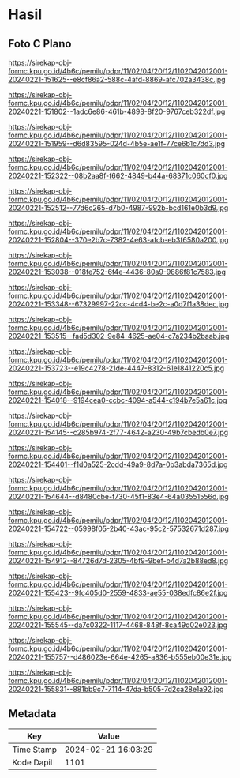 # Hasil

## Foto C Plano

https://sirekap-obj-formc.kpu.go.id/4b6c/pemilu/pdpr/11/02/04/20/12/1102042012001-20240221-151625--e8cf86a2-588c-4afd-8869-afc702a3438c.jpg

https://sirekap-obj-formc.kpu.go.id/4b6c/pemilu/pdpr/11/02/04/20/12/1102042012001-20240221-151802--1adc6e86-461b-4898-8f20-9767ceb322df.jpg

https://sirekap-obj-formc.kpu.go.id/4b6c/pemilu/pdpr/11/02/04/20/12/1102042012001-20240221-151959--d6d83595-024d-4b5e-ae1f-77ce6b1c7dd3.jpg

https://sirekap-obj-formc.kpu.go.id/4b6c/pemilu/pdpr/11/02/04/20/12/1102042012001-20240221-152322--08b2aa8f-f662-4849-b44a-68371c060cf0.jpg

https://sirekap-obj-formc.kpu.go.id/4b6c/pemilu/pdpr/11/02/04/20/12/1102042012001-20240221-152512--77d6c265-d7b0-4987-992b-bcd161e0b3d9.jpg

https://sirekap-obj-formc.kpu.go.id/4b6c/pemilu/pdpr/11/02/04/20/12/1102042012001-20240221-152804--370e2b7c-7382-4e63-afcb-eb3f6580a200.jpg

https://sirekap-obj-formc.kpu.go.id/4b6c/pemilu/pdpr/11/02/04/20/12/1102042012001-20240221-153038--018fe752-6f4e-4436-80a9-9886f81c7583.jpg

https://sirekap-obj-formc.kpu.go.id/4b6c/pemilu/pdpr/11/02/04/20/12/1102042012001-20240221-153348--67329997-22cc-4cd4-be2c-a0d7f1a38dec.jpg

https://sirekap-obj-formc.kpu.go.id/4b6c/pemilu/pdpr/11/02/04/20/12/1102042012001-20240221-153515--fad5d302-9e84-4625-ae04-c7a234b2baab.jpg

https://sirekap-obj-formc.kpu.go.id/4b6c/pemilu/pdpr/11/02/04/20/12/1102042012001-20240221-153723--e19c4278-21de-4447-8312-61e1841220c5.jpg

https://sirekap-obj-formc.kpu.go.id/4b6c/pemilu/pdpr/11/02/04/20/12/1102042012001-20240221-154018--9194cea0-ccbc-4094-a544-c194b7e5a61c.jpg

https://sirekap-obj-formc.kpu.go.id/4b6c/pemilu/pdpr/11/02/04/20/12/1102042012001-20240221-154145--c285b974-2f77-4642-a230-49b7cbedb0e7.jpg

https://sirekap-obj-formc.kpu.go.id/4b6c/pemilu/pdpr/11/02/04/20/12/1102042012001-20240221-154401--f1d0a525-2cdd-49a9-8d7a-0b3abda7365d.jpg

https://sirekap-obj-formc.kpu.go.id/4b6c/pemilu/pdpr/11/02/04/20/12/1102042012001-20240221-154644--d8480cbe-f730-45f1-83e4-64a03551556d.jpg

https://sirekap-obj-formc.kpu.go.id/4b6c/pemilu/pdpr/11/02/04/20/12/1102042012001-20240221-154722--05998f05-2b40-43ac-95c2-57532671d287.jpg

https://sirekap-obj-formc.kpu.go.id/4b6c/pemilu/pdpr/11/02/04/20/12/1102042012001-20240221-154912--84726d7d-2305-4bf9-9bef-b4d7a2b88ed8.jpg

https://sirekap-obj-formc.kpu.go.id/4b6c/pemilu/pdpr/11/02/04/20/12/1102042012001-20240221-155423--9fc405d0-2559-4833-ae55-038edfc86e2f.jpg

https://sirekap-obj-formc.kpu.go.id/4b6c/pemilu/pdpr/11/02/04/20/12/1102042012001-20240221-155545--da7c0322-1117-4468-848f-8ca49d02e023.jpg

https://sirekap-obj-formc.kpu.go.id/4b6c/pemilu/pdpr/11/02/04/20/12/1102042012001-20240221-155757--d486023e-664e-4265-a836-b555eb00e31e.jpg

https://sirekap-obj-formc.kpu.go.id/4b6c/pemilu/pdpr/11/02/04/20/12/1102042012001-20240221-155831--881bb9c7-7114-47da-b505-7d2ca28e1a92.jpg


## Metadata

| Key        | Value               |
| ---------- | ------------------- |
| Time Stamp | 2024-02-21 16:03:29 |
| Kode Dapil | 1101                |



